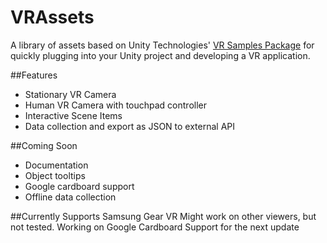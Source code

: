 # VRAssets
A library of assets based on Unity Technologies' [VR Samples Package](https://www.assetstore.unity3d.com/en/#!/content/51519) for quickly plugging into your Unity project and developing a VR application.

##Features
* Stationary VR Camera
* Human VR Camera with touchpad controller
* Interactive Scene Items
* Data collection and export as JSON to external API

##Coming Soon
* Documentation
* Object tooltips
* Google cardboard support
* Offline data collection

##Currently Supports Samsung Gear VR
Might work on other viewers, but not tested. Working on Google Cardboard Support for the next update
